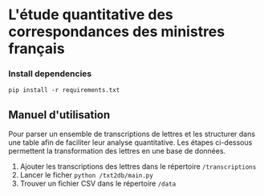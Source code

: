 # L'étude quantitative des correspondances des ministres français


### Install dependencies
```
pip install -r requirements.txt
```

## Manuel d'utilisation
Pour parser un ensemble de transcriptions de lettres et les structurer dans une table afin de faciliter leur analyse quantitative.
Les étapes ci-dessous permettent la transformation des lettres en une base de données.

1. Ajouter les transcriptions des lettres dans le répertoire `/transcriptions`
2. Lancer le ficher `python /txt2db/main.py`
3. Trouver un fichier CSV dans le répertoire `/data`
